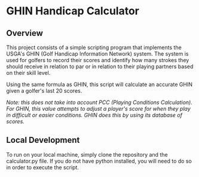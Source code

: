 # GHIN Handicap Calculator

## Overview

This project consists of a simple scripting program that implements the USGA's GHIN (Golf Handicap Information Network) system. The system is used for golfers to record their scores and identify how many strokes they should receive in relation to par or in relation to their playing partners based on their skill level. 

Using the same formula as GHIN, this script will calculate an accurate GHIN given a golfer's last 20 scores. 

*Note: this does not take into account PCC (Playing Conditions Calculation). For GHIN, this value attempts to adjust a player's score for when they play in difficult or easier conditions. GHIN does this by using its database of scores.*

## Local Development

To run on your local machine, simply clone the repository and the calculator.py file. If you do not have python installed, you will need to do so in order to execute the script.